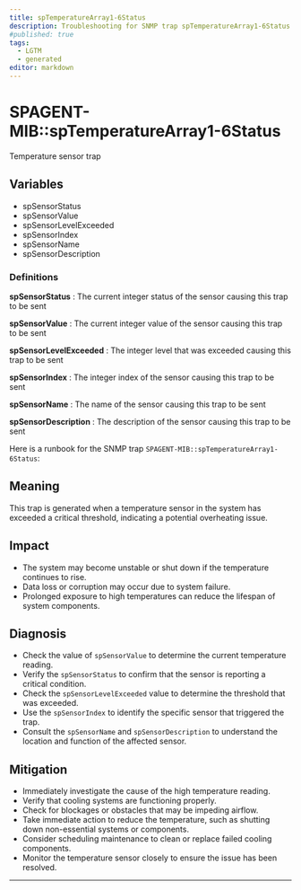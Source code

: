 ```yaml
---
title: spTemperatureArray1-6Status
description: Troubleshooting for SNMP trap spTemperatureArray1-6Status
#published: true
tags:
  - LGTM
  - generated
editor: markdown
---
```


# SPAGENT-MIB::spTemperatureArray1-6Status 

Temperature sensor trap 


## Variables


  - spSensorStatus
  - spSensorValue
  - spSensorLevelExceeded
  - spSensorIndex
  - spSensorName
  - spSensorDescription 

### Definitions 


**spSensorStatus** 
: The current integer status of the sensor causing this trap to be sent 

**spSensorValue** 
: The current integer value of the sensor causing this trap to be sent 

**spSensorLevelExceeded** 
: The integer level that was exceeded causing this trap to be sent 

**spSensorIndex** 
: The integer index of the sensor causing this trap to be sent 

**spSensorName** 
: The name of the sensor causing this trap to be sent 

**spSensorDescription** 
: The description of the sensor causing this trap to be sent 


Here is a runbook for the SNMP trap `SPAGENT-MIB::spTemperatureArray1-6Status`:

## Meaning

This trap is generated when a temperature sensor in the system has exceeded a critical threshold, indicating a potential overheating issue.

## Impact

* The system may become unstable or shut down if the temperature continues to rise.
* Data loss or corruption may occur due to system failure.
* Prolonged exposure to high temperatures can reduce the lifespan of system components.

## Diagnosis

* Check the value of `spSensorValue` to determine the current temperature reading.
* Verify the `spSensorStatus` to confirm that the sensor is reporting a critical condition.
* Check the `spSensorLevelExceeded` value to determine the threshold that was exceeded.
* Use the `spSensorIndex` to identify the specific sensor that triggered the trap.
* Consult the `spSensorName` and `spSensorDescription` to understand the location and function of the affected sensor.

## Mitigation

* Immediately investigate the cause of the high temperature reading.
* Verify that cooling systems are functioning properly.
* Check for blockages or obstacles that may be impeding airflow.
* Take immediate action to reduce the temperature, such as shutting down non-essential systems or components.
* Consider scheduling maintenance to clean or replace failed cooling components.
* Monitor the temperature sensor closely to ensure the issue has been resolved.
---




